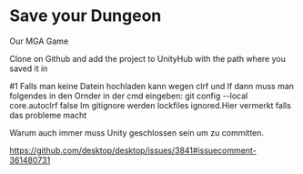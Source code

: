 # Save your Dungeon
 Our MGA Game

Clone on Github and add the project to UnityHub with the path where you saved it in


#1 Falls man keine Datein hochladen kann wegen clrf und lf dann muss man folgendes in den Ornder in der cmd eingeben:
git config --local core.autoclrf false
Im gitignore werden lockfiles ignored.Hier vermerkt falls das probleme macht

Warum auch immer muss Unity geschlossen sein um zu committen. 

https://github.com/desktop/desktop/issues/3841#issuecomment-361480731